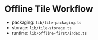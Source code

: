 # Offline Tile Workflow

- packaging: `lib/tile-packaging.ts`
- storage: `lib/tile-storage.ts`
- runtime: `lib/offline-first/index.ts`

